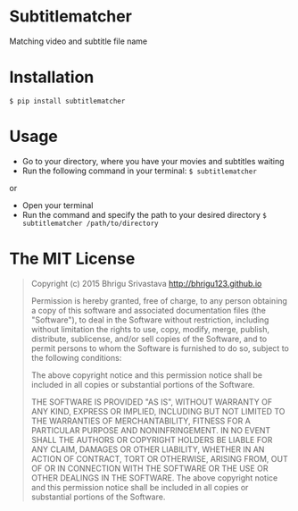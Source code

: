# Subtitlematcher

Matching video and subtitle file name

# Installation

`$ pip install subtitlematcher`

# Usage

* Go to your directory, where you have your movies and subtitles waiting
* Run the following command in your terminal:
`$ subtitlematcher`

or

* Open your terminal
* Run the command and specify the path to your desired directory
`$ subtitlematcher /path/to/directory`

# The MIT License
> Copyright (c) 2015 Bhrigu Srivastava http://bhrigu123.github.io
> 
> Permission is hereby granted, free of charge, to any person obtaining a copy of this software and associated documentation files (the "Software"), to deal in the Software without restriction, including without limitation the rights to use, copy, modify, merge, publish, distribute, sublicense, and/or sell copies of the Software, and to permit persons to whom the Software is furnished to do so, subject to the following conditions:
> 
> The above copyright notice and this permission notice shall be included in all copies or substantial portions of the Software.
> 
> THE SOFTWARE IS PROVIDED "AS IS", WITHOUT WARRANTY OF ANY KIND, EXPRESS OR IMPLIED, INCLUDING BUT NOT LIMITED TO THE WARRANTIES OF MERCHANTABILITY, FITNESS FOR A PARTICULAR PURPOSE AND NONINFRINGEMENT. IN NO EVENT SHALL THE AUTHORS OR COPYRIGHT HOLDERS BE LIABLE FOR ANY CLAIM, DAMAGES OR OTHER LIABILITY, WHETHER IN AN ACTION OF CONTRACT, TORT OR OTHERWISE, ARISING FROM, OUT OF OR IN CONNECTION WITH THE SOFTWARE OR THE USE OR OTHER DEALINGS IN THE SOFTWARE. The above copyright notice and this permission notice shall be included in all copies or substantial portions of the Software.
